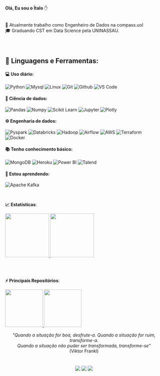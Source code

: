 <p>

**Olá, Eu sou o Ítalo** ✋

<br>       
🌱 Atualmente trabalho como Engenheiro de Dados na compass.uol <br>
🎓 Graduando CST em Data Science pela UNINASSAU.<br>

<br><h1></h1>

 ## 🚀 **Linguagens e Ferramentas:**

 #### 💻 Uso diário:
 ![Python](https://img.shields.io/badge/-Python-black?style=flat-square&logo=Python)
 ![Mysql](https://img.shields.io/badge/MySQL-black?style=flat-square&logo=mysql&logoColor=white)
 ![Linux](https://img.shields.io/badge/-Linux-black?style=flat-square&logo=Linux)
 ![Git](https://img.shields.io/badge/-Git-black?style=flat-square&logo=Git)
 ![Github](https://img.shields.io/badge/-Github-black?style=flat-square&logo=Github)
 ![VS Code](https://img.shields.io/badge/-VS%20Code-black?style=flat-square&logo=visual-studio-code)
 
 #### 🎲 Ciência de dados:
 ![Pandas](https://img.shields.io/badge/-Pandas-black?style=flat-square&logo=Pandas)
 ![Numpy](https://img.shields.io/badge/-Numpy-black?style=flat-square&logo=Numpy)
 ![Scikit Learn](https://img.shields.io/badge/-Scikit%20Learn-black?style=flat-square&logo=scikit-learn)
 ![Jupyter](https://img.shields.io/badge/-Jupyter-black?style=flat-square&logo=Jupyter)
 ![Plotly](https://img.shields.io/badge/-Plotly-black?style=flat-square&logo=Plotly)

 #### ⚙️ Engenharia de dados:
 ![Pyspark](https://img.shields.io/badge/-Pyspark-black?style=flat-square&logo=Apache-Spark)
 ![Databricks](https://img.shields.io/badge/-Databricks-black?style=flat-square&logo=Databricks)
 ![Hadoop](https://img.shields.io/badge/-Hadoop-black?style=flat-square&logo=Apache-Hadoop)
 ![Airflow](https://img.shields.io/badge/-Airflow-black?style=flat-square&logo=Apache-Airflow)
 ![AWS](https://img.shields.io/badge/-AWS-black?style=flat-square&logo=Amazon-AWS)
 ![Terraform](https://img.shields.io/badge/-Terraform-black?style=style=plastic&logo=Terraform)
 ![Docker](https://img.shields.io/badge/-Docker-black?style=flat-square&logo=Docker)
 
 #### 📚 Tenho conhecimento básico:
 ![MongoDB](https://img.shields.io/badge/-MongoDB-black?style=plastic&logo=Mongodb)
 ![Heroku](https://img.shields.io/badge/-Heroku-black?style=plastic&logo=Heroku)
 ![Power BI](https://img.shields.io/badge/-Power%20BI-black?style=plastic&logo=Power-BI)
 ![Talend](https://img.shields.io/badge/Talend-black?style=plastic&logo=Talend&logoColor=white)
 
 #### 🌱 Estou aprendendo:
  ![ Apache Kafka](https://img.shields.io/badge/-Apache%20Kafka-black?style=flat-square&logo=Apache-Kafka)
 
 
 <br>

<b> :chart_with_upwards_trend: Estatísticas</b>:

<a href="https://github.com/italocreator">
  <img height="140em" src="https://github-readme-stats.vercel.app/api?username=italocreator&show_icons=true&theme=blue-green&include_all_commits=true&count_private=true"/>
</a>

<a href="https://github.com/italocreator">
  <img height="140em" src="https://github-readme-stats.vercel.app/api/top-langs/?username=italocreator&layout=compact&langs_count=8&theme=blue-green"/>
</a>


<br></br>

<b> ⚡ Principais Repositórios</b>:

<a href="https://github.com/italocreator/Data_Science">
  <img height="120em" src="https://github-readme-stats.vercel.app/api/pin/?username=italocreator&repo=Data_Science&theme=blue-green" />
</a>

<a href="https://github.com/italocreator/Engenharia_de_Dados">
  <img height="120em" src="https://github-readme-stats.vercel.app/api/pin/?username=italocreator&repo=Engenharia_de_Dados&theme=blue-green" />
</a>

<br>
<footer align="center">
<p align="center"><i>"Quando a situação for boa, desfrute-a. Quando a situação for ruim, transforme-a.<br> 
 Quando a situação não puder ser transformada, transforme-se"</i><br>
 (Viktor Frankl)
 </p>
 <p align="center">
<h1></h1>
<footer align="center"><p align="center">
  <a href="https://www.instagram.com/ital0.souza" target="_blank"><img src="https://img.shields.io/badge/Instagram-E4405F?style=for-the-badge&logo=instagram&logoColor=white" target="_blank"></a>
  <a href="https://www.linkedin.com/in/italocreator/" target="_blank"><img src="https://img.shields.io/badge/LinkedIn-0077B5?style=for-the-badge&logo=linkedin&logoColor=white" target="_blank"></a>
  <a href="https://www.facebook.com/italo.ssv" target="_blank"><img src="https://img.shields.io/badge/Facebook-1877F2?style=for-the-badge&logo=facebook&logoColor=white" target="_blank"></a>
    </p>
  <br>
  <p align="center">
